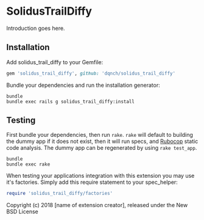 SolidusTrailDiffy
=================

Introduction goes here.

Installation
------------

Add solidus_trail_diffy to your Gemfile:

```ruby
gem 'solidus_trail_diffy', github: 'dqnch/solidus_trail_diffy'
```

Bundle your dependencies and run the installation generator:

```shell
bundle
bundle exec rails g solidus_trail_diffy:install
```

Testing
-------

First bundle your dependencies, then run `rake`. `rake` will default to building the dummy app if it does not exist, then it will run specs, and [Rubocop](https://github.com/bbatsov/rubocop) static code analysis. The dummy app can be regenerated by using `rake test_app`.

```shell
bundle
bundle exec rake
```

When testing your applications integration with this extension you may use it's factories.
Simply add this require statement to your spec_helper:

```ruby
require 'solidus_trail_diffy/factories'
```

Copyright (c) 2018 [name of extension creator], released under the New BSD License
